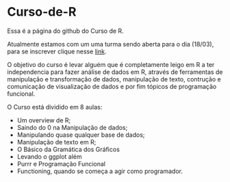 # Curso-de-R

Essa é a página do github do Curso de R. 

Atualmente estamos com um uma turma sendo aberta para o dia (18/03), para se inscrever clique nesse [link](https://forms.gle/N4SdGizWpW9y6zpRA).

O objetivo do curso é levar alguém que é completamente leigo em R a ter independencia para fazer análise de dados em R, através de ferramentas de manipulação e transformação de dados, manipulação de texto, contrução e comunicação de visualização de dados e por fim tópicos de programação funcional.

O Curso está dividido em 8 aulas:

* Um overview de R;
* Saindo do 0 na Manipulação de dados;
* Manipulando quase qualquer base de dados;
* Manipulação de texto em R;
* O Básico da Gramática dos Gráficos
* Levando o ggplot além
* Purrr e Programação Funcional
* Functioning, quando se começa a agir como programador.


